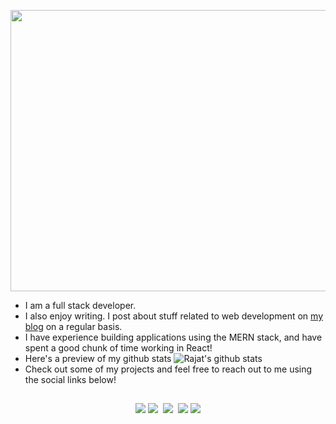<p align="center">
<img src= "https://media.giphy.com/media/H5B31BSZhQoes8QoVH/giphy.gif" width="700" height="450" />
</p>

-   I am a full stack developer.
-   I also enjoy writing. I post about stuff related to web development on [my blog](https://medium.com/@rajat_m) on a regular basis.
-   I have experience building applications using the MERN stack, and have spent a good chunk of time working in React!
-   Here's a preview of my github stats
    ![Rajat's github stats](https://github-readme-stats.vercel.app/api?username=Rajatm544&show_icons=true&theme=radical)
-   Check out some of my projects and feel free to reach out to me using the social links below!

##

<span align="center">
 
<a href="https://www.linkedin.com/in/rajat--m"><img src="https://img.techpowerup.org/200715/linkedin-box-fill-1.png" /></a>
<a href="https://medium.com/@rajat_m"><img src="https://img.techpowerup.org/200715/medium-fill-1.png" /></a>&nbsp;
<a href="mailto:rajatm544@gmail"><img src="https://img.techpowerup.org/200715/gmail-1.png" /></a>&nbsp;
<a href="https://www.hackerrank.com/Rajat_M"><img src="https://img.techpowerup.org/200715/hackerrank-logo-1500.png" /></a>
<a href="https://twitter.com/Rajat__m"><img src="https://img.techpowerup.org/200715/twitter-fill.png" /></a>

</span>
